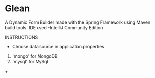 Glean
=====
A Dynamic Form Builder made with the Spring Framework using Maven build tools.
IDE used -IntelliJ Community Edition

INSTRUCTIONS
+ Choose data source in application.properties
<ol>
<li>'mongo' for MongoDB</li>
<li>'mysql' for MySql</li>
</ol>
+




